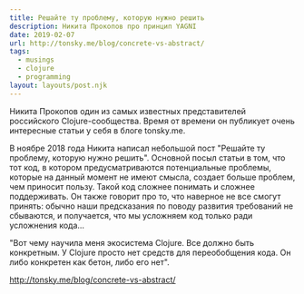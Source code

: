 ```yaml
---
title: Решайте ту проблему, которую нужно решить
description: Никита Прокопов про принцип YAGNI
date: 2019-02-07
url: http://tonsky.me/blog/concrete-vs-abstract/
tags:
  - musings
  - clojure
  - programming
layout: layouts/post.njk
---
```

Никита Прокопов один из самых известных представителей российского Clojure-сообщества. Время от времени он публикует очень интересные статьи у себя в блоге tonsky.me.

В ноябре 2018 года Никита написал небольшой пост "Решайте ту проблему, которую нужно решить". Основной посыл статьи в том, что тот код, в котором предусматриваются потенциальные проблемы, которые на данный момент не имеют смысла, создает больше проблем, чем приносит пользу. Такой код сложнее понимать и сложнее поддерживать. Он также говорит про то, что наверное не все смогут принять: обычно наши предсказания по поводу развития требований не сбываются, и получается, что мы усложняем код только ради усложнения кода...

"Вот чему научила меня экосистема Clojure. Все должно быть конкретным. У Clojure просто нет средств для переобобщения кода. Он либо конкретен как бетон, либо его нет".

http://tonsky.me/blog/concrete-vs-abstract/
